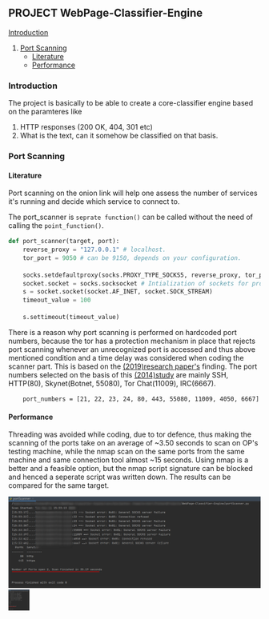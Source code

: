 ## PROJECT WebPage-Classifier-Engine

[Introduction](#introduction)
1. [Port Scanning](#port-scanning)
    - [Literature](#literature)
    - [Performance](#performance)
  



### Introduction
The project is basically to be able to create a core-classifier engine based on the paramteres like
1. HTTP responses (200 OK, 404, 301 etc)
2. What is the text, can it somehow be classified on that basis.

### Port Scanning
#### Literature 
Port scanning on the onion link will help one assess the number of services it's running and decide which service to connect to.

The port_scanner is ```seprate function()``` can be called without the need of calling the ```point_function()```.
```python
def port_scanner(target, port):
    reverse_proxy = "127.0.0.1" # localhost.
    tor_port = 9050 # can be 9150, depends on your configuration.

    socks.setdefaultproxy(socks.PROXY_TYPE_SOCKS5, reverse_proxy, tor_port, True)
    socket.socket = socks.socksocket # Intialization of sockets for proxy.
    s = socket.socket(socket.AF_INET, socket.SOCK_STREAM)
    timeout_value = 100

    s.settimeout(timeout_value)
```
There is a reason why port scanning is performed on hardcoded port numbers, because the tor has a protection mechanism in place that rejects port scanning whenever an unrecognized port is accessed and thus above mentioned condition and a time delay was considered when coding the scanner part. This is based on the [(2019)research paper's](https://dl.acm.org/doi/pdf/10.1145/3339252.3341486?download=true) finding.
The port numbers selected on the basis of this [(2014)study](https://arxiv.org/pdf/1308.6768.pdf) are mainly
SSH, HTTP(80), Skynet(Botnet, 55080), Tor Chat(11009), IRC(6667).

```
    port_numbers = [21, 22, 23, 24, 80, 443, 55080, 11009, 4050, 6667]
```
#### Performance
Threading was avoided while coding, due to tor defence, thus making the scanning of the ports take on an average of ~3.50 seconds to scan on OP's testing machine, while the nmap scan on the same ports from the same machine and same connection tool almost ~15 seconds. Using nmap is a better and a feasible option, but the nmap script signature can be blocked and henced a seperate script was written down. The results can be compared for the same target.

![port_scanner.py](https://github.com/realArcherL/WebPage-Classifier-Engine/blob/master/Images/port_Scanner_final.png.png)
<img src="https://github.com/realArcherL/WebPage-Classifier-Engine/blob/master/Images/port_Scanner_final.png.png" alt="left face" align="left" width="42" height="42"> 


